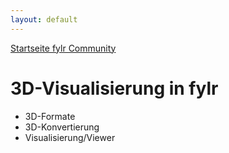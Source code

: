 ```yaml
---
layout: default
---
```


[Startseite fylr Community](/)

# 3D-Visualisierung in fylr

 * 3D-Formate
 * 3D-Konvertierung
 * Visualisierung/Viewer
